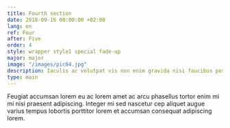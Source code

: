 ```yaml
---
title: Fourth section
date: 2018-09-16 00:00:00 +02:00
lang: en
ref: Four
after: Five
order: 4
style: wrapper style1 special fade-up
major: major
image: "/images/pic04.jpg"
description: Iaculis ac volutpat vis non enim gravida nisi faucibus posuere arcu consequat
type: main
---
```


Feugiat accumsan lorem eu ac lorem amet ac arcu phasellus tortor enim mi mi nisi praesent adipiscing. Integer mi sed nascetur cep aliquet augue varius tempus lobortis porttitor lorem et accumsan consequat adipiscing lorem.
